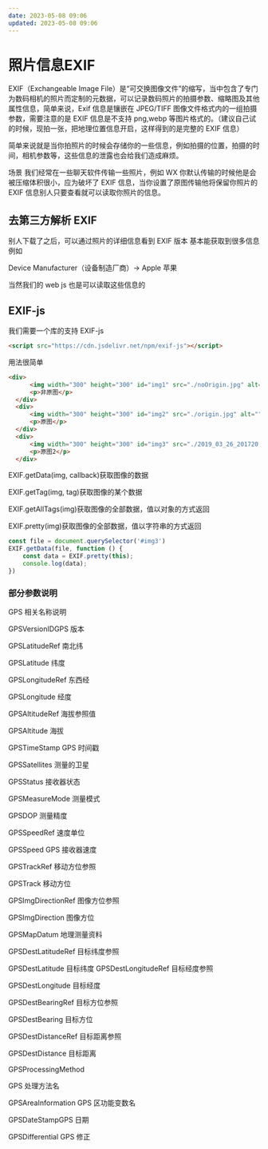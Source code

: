 ```yaml
---
date: 2023-05-08 09:06
updated: 2023-05-08 09:06
---
```

# 照片信息EXIF

EXIF（Exchangeable Image File）是“可交换图像文件”的缩写，当中包含了专门为数码相机的照片而定制的元数据，可以记录数码照片的拍摄参数、缩略图及其他属性信息，简单来说，Exif 信息是镶嵌在 JPEG/TIFF 图像文件格式内的一组拍摄参数，需要注意的是 EXIF 信息是不支持 png,webp 等图片格式的。（建议自己试的时候，现拍一张，把地理位置信息开启，这样得到的是完整的 EXIF 信息）

简单来说就是当你拍照片的时候会存储你的一些信息，例如拍摄的位置，拍摄的时间，相机参数等，这些信息的泄露也会给我们造成麻烦。

场景 我们经常在一些聊天软件传输一些照片，例如 WX 你默认传输的时候他是会被压缩体积很小，应为破坏了 EXIF 信息，当你设置了原图传输他将保留你照片的 EXIF 信息别人只要查看就可以读取你照片的信息。

## 去第三方解析 EXIF

别人下载了之后，可以通过照片的详细信息看到 EXIF 版本
基本能获取到很多信息例如

Device Manufacturer（设备制造厂商）-> Apple 苹果

当然我们的 web js 也是可以读取这些信息的

## EXIF-js

我们需要一个库的支持 EXIF-js

```html
<script src="https://cdn.jsdelivr.net/npm/exif-js"></script>
```

用法很简单

```html
<div>
      <img width="300" height="300" id="img1" src="./noOrigin.jpg" alt="">
      <p>非原图</p>
  </div>
  <div>
      <img width="300" height="300" id="img2" src="./origin.jpg" alt="">
      <p>原图</p>
  </div>
  <div>
      <img width="300" height="300" id="img3" src="./2019_03_26_201720.jpg" alt="">
      <p>原图2</p>
  </div>
```

EXIF.getData(img, callback)获取图像的数据

EXIF.getTag(img, tag)获取图像的某个数据

EXIF.getAllTags(img)获取图像的全部数据，值以对象的方式返回

EXIF.pretty(img)获取图像的全部数据，值以字符串的方式返回

```js
const file = document.querySelector('#img3')
EXIF.getData(file, function () {
    const data = EXIF.pretty(this);
    console.log(data);
})
```

### 部分参数说明

GPS 相关名称说明

GPSVersionIDGPS 版本

GPSLatitudeRef 南北纬

GPSLatitude 纬度

GPSLongitudeRef 东西经

GPSLongitude 经度

GPSAltitudeRef 海拔参照值

GPSAltitude 海拔

GPSTimeStamp GPS 时间戳

GPSSatellites 测量的卫星

GPSStatus 接收器状态

GPSMeasureMode 测量模式

GPSDOP 测量精度

GPSSpeedRef 速度单位

GPSSpeed GPS 接收器速度

GPSTrackRef 移动方位参照

GPSTrack 移动方位

GPSImgDirectionRef 图像方位参照

GPSImgDirection 图像方位

GPSMapDatum 地理测量资料

GPSDestLatitudeRef 目标纬度参照

GPSDestLatitude 目标纬度 GPSDestLongitudeRef 目标经度参照

GPSDestLongitude 目标经度

GPSDestBearingRef 目标方位参照

GPSDestBearing 目标方位

GPSDestDistanceRef 目标距离参照

GPSDestDistance 目标距离

GPSProcessingMethod

GPS 处理方法名

GPSAreaInformation GPS 区功能变数名

GPSDateStampGPS 日期

GPSDifferential GPS 修正
